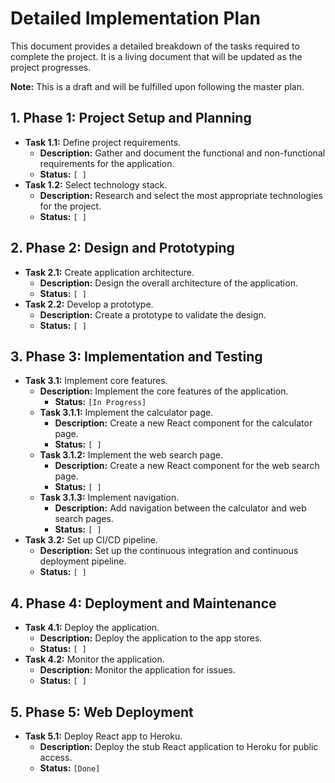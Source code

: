 # Detailed Implementation Plan

This document provides a detailed breakdown of the tasks required to complete the project. It is a living document that will be updated as the project progresses.

**Note:** This is a draft and will be fulfilled upon following the master plan.

## 1. Phase 1: Project Setup and Planning

*   **Task 1.1:** Define project requirements.
    *   **Description:** Gather and document the functional and non-functional requirements for the application.
    *   **Status:** `[ ]`
*   **Task 1.2:** Select technology stack.
    *   **Description:** Research and select the most appropriate technologies for the project.
    *   **Status:** `[ ]`

## 2. Phase 2: Design and Prototyping

*   **Task 2.1:** Create application architecture.
    *   **Description:** Design the overall architecture of the application.
    *   **Status:** `[ ]`
*   **Task 2.2:** Develop a prototype.
    *   **Description:** Create a prototype to validate the design.
    *   **Status:** `[ ]`

## 3. Phase 3: Implementation and Testing

*   **Task 3.1:** Implement core features.
    *   **Description:** Implement the core features of the application.
        *   **Status:** `[In Progress]`
    *   **Task 3.1.1:** Implement the calculator page.
        *   **Description:** Create a new React component for the calculator page.
        *   **Status:** `[ ]`
    *   **Task 3.1.2:** Implement the web search page.
        *   **Description:** Create a new React component for the web search page.
        *   **Status:** `[ ]`
    *   **Task 3.1.3:** Implement navigation.
        *   **Description:** Add navigation between the calculator and web search pages.
        *   **Status:** `[ ]`
*   **Task 3.2:** Set up CI/CD pipeline.
    *   **Description:** Set up the continuous integration and continuous deployment pipeline.
    *   **Status:** `[ ]`

## 4. Phase 4: Deployment and Maintenance

*   **Task 4.1:** Deploy the application.
    *   **Description:** Deploy the application to the app stores.
    *   **Status:** `[ ]`
*   **Task 4.2:** Monitor the application.
    *   **Description:** Monitor the application for issues.
    *   **Status:** `[ ]`

## 5. Phase 5: Web Deployment

*   **Task 5.1:** Deploy React app to Heroku.
    *   **Description:** Deploy the stub React application to Heroku for public access.
    *   **Status:** `[Done]`